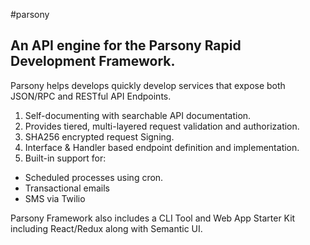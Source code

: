 #parsony
## An API engine for the Parsony Rapid Development Framework.

Parsony helps develops quickly develop services that
expose both JSON/RPC and RESTful API Endpoints.

1. Self-documenting with searchable API documentation.
2. Provides tiered, multi-layered request validation and authorization.
3. SHA256 encrypted request Signing.
4. Interface & Handler based endpoint definition and implementation.
4. Built-in support for:
- Scheduled processes using cron.
- Transactional emails
- SMS via Twilio

Parsony Framework also includes a CLI Tool and Web App Starter Kit including React/Redux along with Semantic UI.